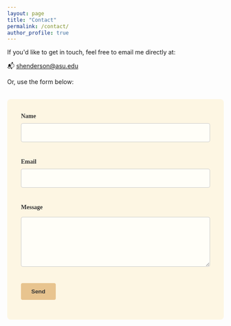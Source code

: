 ```yaml
---
layout: page
title: "Contact"
permalink: /contact/
author_profile: true
---
```


If you'd like to get in touch, feel free to email me directly at:

📬 <a href="mailto:shenderson@asu.edu">shenderson@asu.edu</a>

Or, use the form below:

<style>
  form.contact-form {
    background-color: #fdf6e3;
    padding: 2rem;
    border-radius: 8px;
    max-width: 600px;
    margin-top: 2rem;
    font-family: 'Merriweather', serif;
  }

  form.contact-form label {
    display: block;
    margin-bottom: 0.5rem;
    font-weight: 600;
    color: #333;
  }

  form.contact-form input,
  form.contact-form textarea {
    width: 100%;
    padding: 0.75rem;
    margin-bottom: 1.5rem;
    border: 1px solid #ccc;
    border-radius: 4px;
    font-family: 'Merriweather', serif;
    font-size: 1rem;
    background-color: #fffef8;
    color: #333;
  }

  form.contact-form button {
    background-color: #e8c48f;
    color: #333;
    border: none;
    padding: 0.75rem 1.5rem;
    border-radius: 4px;
    font-weight: bold;
    cursor: pointer;
    transition: background-color 0.3s ease;
  }

  form.contact-form button:hover {
    background-color: #d4aa6d;
  }
</style>

<!-- Replace the action URL with your Formspree form ID -->
<form class="contact-form" action="https://formspree.io/f/xyzngjzp" method="POST">
  <label for="name">Name</label>
  <input type="text" id="name" name="name" required>

  <label for="email">Email</label>
  <input type="email" id="email" name="_replyto" required>

  <label for="message">Message</label>
  <textarea id="message" name="message" rows="5" required></textarea>

  <button type="submit">Send</button>
</form>
